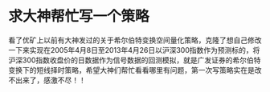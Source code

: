 # 求大神帮忙写一个策略

看了优矿上以前有大神发过的关于希尔伯特变换空间量化策略，克隆了想自己修改一下来实现在2005年4月8日至2013年4月26日以沪深300指数作为预测标的，将沪深300指数收盘价的日数据作为信号数据的回测模拟，就是广发证券的希尔伯特变换下的短线择时策略，希望大神们帮忙看看哪里有问题，第一次写策略实在是改不出来了，感激不尽！！
